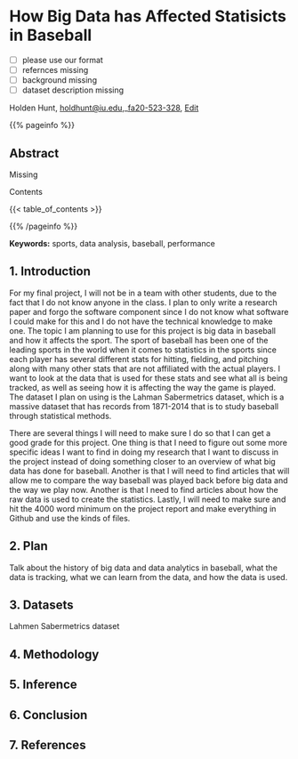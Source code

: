 # How Big Data has Affected Statisicts in Baseball

- [ ] please use our format
- [ ] refernces missing
- [ ] background missing
- [ ] dataset description missing

Holden Hunt, holdhunt@iu.edu,_[fa20-523-328](https://github.com/cybertraining-dsc/fa20-523-328/), [Edit](https://github.com/cybertraining-dsc/fa20-523-328/blob/master/report/report.md)

{{% pageinfo %}}

## Abstract

Missing

Contents

{{< table_of_contents >}}

{{% /pageinfo %}}

**Keywords:** sports, data analysis, baseball, performance 

## 1. Introduction

For my final project, I will not be in a team with other students, due to the fact that I do not know anyone in the class. I plan to only write a research paper and forgo the software component since I do not know what software I could make for this and I do not have the technical knowledge to make one. The topic I am planning to use for this project is big data in baseball and how it affects the sport. The sport of baseball has been one of the leading sports in the world when it comes to statistics in the sports since each player has several different stats for hitting, fielding, and pitching along with many other stats that are not affiliated with the actual players. I want to look at the data that is used for these stats and see what all is being tracked, as well as seeing how it is affecting the way the game is played. The dataset I plan on using is the Lahman Sabermetrics dataset, which is a massive dataset that has records from 1871-2014 that is to study baseball through statistical methods. 

There are several things I will need to make sure I do so that I can get a good grade for this project. One thing is that I need to figure out some more specific ideas I want to find in doing my research that I want to discuss in the project instead of doing something closer to an overview of what big data has done for baseball. Another is that I will need to find articles that will allow me to compare the way baseball was played back before big data and the way we play now. Another is that I need to find articles about how the raw data is used to create the statistics. Lastly, I will need to make sure and hit the 4000 word minimum on the project report and make everything in Github and use the kinds of files.

## 2. Plan

Talk about the history of big data and data analytics in baseball, what the data is tracking, what we can learn from the data, and how the data is used. 

## 3. Datasets

Lahmen Sabermetrics dataset

## 4. Methodology

## 5. Inference

## 6. Conclusion

## 7. References
